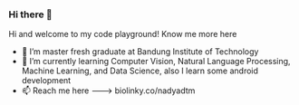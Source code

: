 ### Hi there 👋

Hi and welcome to my code playground! Know me more here

- 🔭 I’m master fresh graduate at Bandung Institute of Technology
- 🌱 I’m currently learning Computer Vision, Natural Language Processing, Machine Learning, and Data Science, also I learn some android development
- 📫 Reach me here ---> biolinky.co/nadyadtm


<!--
**nadyadtm/nadyadtm** is a ✨ _special_ ✨ repository because its `README.md` (this file) appears on your GitHub profile.

Here are some ideas to get you started:

- 🔭 I’m currently working on ...
- 🌱 I’m currently learning ...
- 👯 I’m looking to collaborate on ...
- 🤔 I’m looking for help with ...
- 💬 Ask me about ...
- 📫 How to reach me: ...
- 😄 Pronouns: ...
- ⚡ Fun fact: ...
-->
